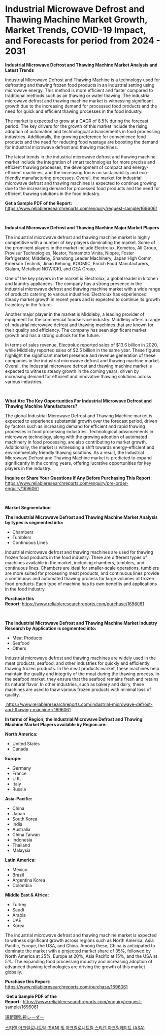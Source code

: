 <p><h1>Industrial Microwave Defrost and Thawing Machine Market Growth, Market Trends, COVID-19 Impact, and Forecasts for period from 2024 - 2031</h1></p><p><strong>Industrial Microwave Defrost and Thawing Machine Market Analysis and Latest Trends</strong></p>
<p><p>Industrial Microwave Defrost and Thawing Machine is a technology used for defrosting and thawing frozen food products in an industrial setting using microwave energy. This method is more efficient and faster compared to traditional methods such as air thawing or water thawing. The industrial microwave defrost and thawing machine market is witnessing significant growth due to the increasing demand for processed food products and the need for quick and efficient thawing processes in the food industry.</p><p>The market is expected to grow at a CAGR of 8.5% during the forecast period. The key drivers for the growth of this market include the rising adoption of automation and technological advancements in food processing industries. Additionally, the growing preference for convenience food products and the need for reducing food wastage are boosting the demand for industrial microwave defrost and thawing machines.</p><p>The latest trends in the industrial microwave defrost and thawing machine market include the integration of smart technologies for more precise and efficient thawing processes, the development of compact and energy-efficient machines, and the increasing focus on sustainability and eco-friendly manufacturing processes. Overall, the market for industrial microwave defrost and thawing machines is expected to continue growing due to the increasing demand for processed food products and the need for efficient thawing solutions in the food industry.</p></p>
<p><strong>Get a Sample PDF of the Report:&nbsp;</strong> <a href="https://www.reliableresearchreports.com/enquiry/request-sample/1696061">https://www.reliableresearchreports.com/enquiry/request-sample/1696061</a></p>
<p>&nbsp;</p>
<p><strong>Industrial Microwave Defrost and Thawing Machine Major Market Players</strong></p>
<p><p>The industrial microwave defrost and thawing machine market is highly competitive with a number of key players dominating the market. Some of the prominent players in the market include Electrolux, Kometos, Ali Group, Provisur Technologies, Nestor, Yamamoto Vinita, Nippre, Foster Refrigerator, Middleby, Shandong Leader Machinery, Japan High Comm, Emerson Technik, Jinan Kehong, KOOMIC, Enrich Food Manufacturers, Stalam, Metalbud NOWICKI, and GEA Group.</p><p>One of the key players in the market is Electrolux, a global leader in kitchen and laundry appliances. The company has a strong presence in the industrial microwave defrost and thawing machine market with a wide range of products catering to various industries. Electrolux has experienced steady market growth in recent years and is expected to continue its growth trajectory in the future.</p><p>Another major player in the market is Middleby, a leading provider of equipment for the commercial foodservice industry. Middleby offers a range of industrial microwave defrost and thawing machines that are known for their quality and efficiency. The company has seen significant market growth and has a strong outlook for the future.</p><p>In terms of sales revenue, Electrolux reported sales of $13.6 billion in 2020, while Middleby reported sales of $2.5 billion in the same year. These figures highlight the significant market presence and revenue generation of these companies in the industrial microwave defrost and thawing machine market. Overall, the industrial microwave defrost and thawing machine market is expected to witness steady growth in the coming years, driven by increasing demand for efficient and innovative thawing solutions across various industries.</p></p>
<p>&nbsp;</p>
<p><strong>What Are The Key Opportunities For Industrial Microwave Defrost and Thawing Machine Manufacturers?</strong></p>
<p><p>The global Industrial Microwave Defrost and Thawing Machine market is expected to experience substantial growth over the forecast period, driven by factors such as increasing demand for efficient and rapid thawing processes in food processing industries. Technological advancements in microwave technology, along with the growing adoption of automated machinery in food processing, are also contributing to market growth. Additionally, the market is witnessing a shift towards energy-efficient and environmentally friendly thawing solutions. As a result, the Industrial Microwave Defrost and Thawing Machine market is predicted to expand significantly in the coming years, offering lucrative opportunities for key players in the industry.</p></p>
<p><strong>Inquire or Share Your Questions If Any Before Purchasing This Report:</strong> <a href="https://www.reliableresearchreports.com/enquiry/pre-order-enquiry/1696061">https://www.reliableresearchreports.com/enquiry/pre-order-enquiry/1696061</a></p>
<p>&nbsp;</p>
<p><strong>Market Segmentation</strong></p>
<p><strong>The Industrial Microwave Defrost and Thawing Machine Market Analysis by types is segmented into:</strong></p>
<p><ul><li>Chambers</li><li>Tumblers</li><li>Continuous Lines</li></ul></p>
<p><p>Industrial microwave defrost and thawing machines are used for thawing frozen food products in the food industry. There are different types of machines available in the market, including chambers, tumblers, and continuous lines. Chambers are ideal for smaller-scale operations, tumblers are more suited for processing meat products, and continuous lines provide a continuous and automated thawing process for large volumes of frozen food products. Each type of machine has its own benefits and applications in the food industry.</p></p>
<p><strong>Purchase this Report:&nbsp;</strong><a href="https://www.reliableresearchreports.com/purchase/1696061">https://www.reliableresearchreports.com/purchase/1696061</a></p>
<p>&nbsp;</p>
<p><strong>The Industrial Microwave Defrost and Thawing Machine Market Industry Research by Application is segmented into:</strong></p>
<p><ul><li>Meat Products</li><li>Seafood</li><li>Others</li></ul></p>
<p><p>Industrial microwave defrost and thawing machines are widely used in the meat products, seafood, and other industries for quickly and efficiently thawing frozen products. In the meat products market, these machines help maintain the quality and integrity of the meat during the thawing process. In the seafood market, they ensure that the seafood remains fresh and retains its natural flavor. In other industries, such as bakery and dairy, these machines are used to thaw various frozen products with minimal loss of quality.</p></p>
<p><a href="https://www.reliableresearchreports.com/industrial-microwave-defrost-and-thawing-machine-r1696061">&nbsp;https://www.reliableresearchreports.com/industrial-microwave-defrost-and-thawing-machine-r1696061</a></p>
<p><strong>In terms of Region, the Industrial Microwave Defrost and Thawing Machine Market Players available by Region are:</strong></p>
<p>
    <p> <strong> North America: </strong>
        <ul>
            <li>United States</li>
            <li>Canada</li>
        </ul>
        </p> 
    <p> <strong> Europe: </strong>
        <ul>
            <li>Germany</li>
            <li>France</li>
            <li>U.K.</li>
            <li>Italy</li>
            <li>Russia</li>
        </ul>
        </p> 
    <p> <strong> Asia-Pacific: </strong>
        <ul>
            <li>China</li>
            <li>Japan</li>
            <li>South Korea</li>
            <li>India</li>
            <li>Australia</li>
            <li>China Taiwan</li>
            <li>Indonesia</li>
            <li>Thailand</li>
            <li>Malaysia</li>
        </ul>
        </p> 
    <p> <strong> Latin America: </strong>
        <ul>
            <li>Mexico</li>
            <li>Brazil</li>
            <li>Argentina Korea</li>
            <li>Colombia</li>
        </ul>
        </p> 
    <p> <strong> Middle East & Africa: </strong>
        <ul>
            <li>Turkey</li>
            <li>Saudi</li>
            <li>Arabia</li>
            <li>UAE</li>
            <li>Korea</li>
        </ul>
    </p>
    </p>
<p><p>The industrial microwave defrost and thawing machine market is expected to witness significant growth across regions such as North America, Asia Pacific, Europe, the USA, and China. Among these, China is anticipated to dominate the market with a projected market share of 35%, followed by North America at 25%, Europe at 20%, Asia Pacific at 15%, and the USA at 5%. The expanding food processing industry and increasing adoption of advanced thawing technologies are driving the growth of this market globally.</p></p>
<p><strong>Purchase this Report: </strong><a href="https://www.reliableresearchreports.com/purchase/1696061">https://www.reliableresearchreports.com/purchase/1696061</a></p>
<p>&nbsp;<strong>Get a Sample PDF of the Report:&nbsp;&nbsp;</strong><a href="https://www.reliableresearchreports.com/enquiry/request-sample/1696061">https://www.reliableresearchreports.com/enquiry/request-sample/1696061</a></p>
<p><strong></strong></p>
<p><p><a href="https://medium.com/@ferneconroy11/%E7%9F%AD%E8%B7%9D%E9%9B%A2%E7%9B%A3%E8%A6%96%E3%83%AC%E3%83%BC%E3%83%80%E3%83%BC%E5%B8%82%E5%A0%B4%E3%81%AE%E3%83%A1%E3%83%88%E3%83%AA%E3%82%AF%E3%82%B9%E3%81%AE%E8%A7%A3%E8%AA%AD-%E5%B8%82%E5%A0%B4%E3%82%B7%E3%82%A7%E3%82%A2-%E3%83%88%E3%83%AC%E3%83%B3%E3%83%89-%E6%88%90%E9%95%B7%E3%83%91%E3%82%BF%E3%83%BC%E3%83%B3-e5e93d5e998e">短距離監視レーダー</a></p><p><a href="https://medium.com/@drewbarton1911/%EC%8A%A4%ED%8B%B0%EB%A0%8C-%EC%95%84%ED%81%AC%EB%A6%B4%EB%A1%9C%EB%8B%88%ED%8A%B8%EB%A6%B4-san-%EB%B0%8F-%EC%95%84%ED%81%AC%EB%A6%B4%EB%A1%9C%EB%8B%88%ED%8A%B8%EB%A6%B4-%EC%8A%A4%ED%8B%B0%EB%A0%8C-%EC%95%84%ED%81%AC%EB%A6%B4%EB%A0%88%EC%9D%B4%ED%8A%B8-asa-%EC%8B%9C%EC%9E%A5-%EC%84%B1%EA%B3%B5%EC%A0%81%EC%9D%B8-%EB%B9%84%EC%A6%88%EB%8B%88%EC%8A%A4-%EC%A0%84%EB%9E%B5%EC%9D%98-%EC%97%B4%EC%87%A0-2031%EB%85%84%EA%B9%8C%EC%A7%80-%EC%98%88%EC%B8%A1-9ece659e806a">스티렌 아크릴로니트릴 (SAN) 및 아크릴로니트릴 스티렌 아크릴레이트 (ASA)</a></p></p>